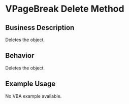 # VPageBreak Delete Method

## Business Description
Deletes the object.

## Behavior
Deletes the object.

## Example Usage
No VBA example available.
